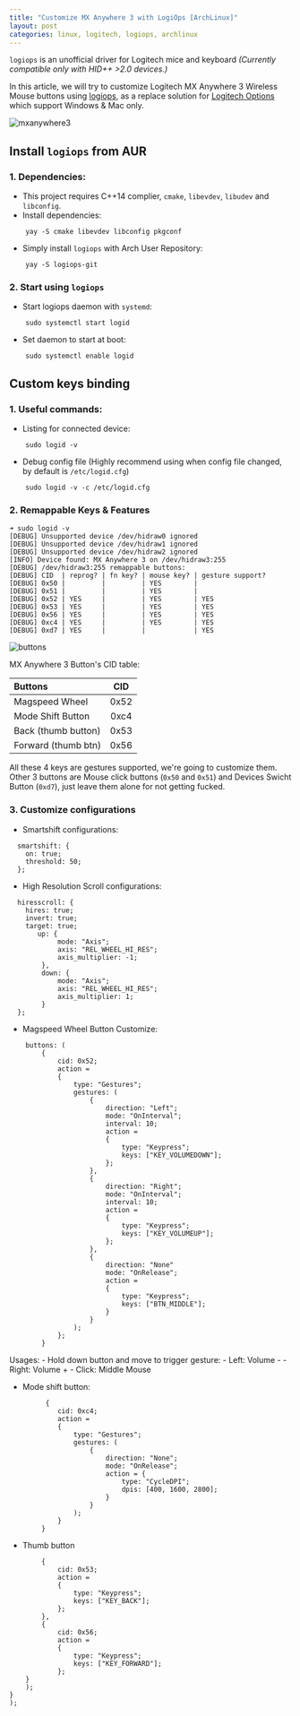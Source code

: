 ```yaml
---
title: "Customize MX Anywhere 3 with LogiOps [ArchLinux]"
layout: post
categories: linux, logitech, logiops, archlinux
---
```


`logiops` is an unofficial driver for Logitech mice and keyboard
*(Currently compatible only with HID++ >2.0 devices.)*  

In this article, we will try to customize Logitech MX Anywhere 3 Wireless Mouse buttons using [logiops](https://github.com/PixlOne/logiops), as a replace solution for [Logitech Options](https://www.logitech.com/en-us/product/options) which support Windows & Mac only.  


![mxanywhere3](https://bizweb.dktcdn.net/100/326/151/products/35b96b0d-3d94-44cd-af2c-35f72c04ad8b-cr0-0-1464-600-pt0-sx1464-v1.jpg?v=1606036870593)

## Install `logiops` from AUR
### 1. Dependencies:
- This project requires C++14 complier, `cmake`, `libevdev`, `libudev` and `libconfig`.
- Install dependencies:
```
    yay -S cmake libevdev libconfig pkgconf
```
- Simply install `logiops` with Arch User Repository:
```
    yay -S logiops-git
```
### 2. Start using `logiops`
- Start logiops daemon with `systemd`:
```
    sudo systemctl start logid
```
- Set daemon to start at boot:
```
    sudo systemctl enable logid
```

## Custom keys binding
### 1. Useful commands:
- Listing for connected device:
```
    sudo logid -v
```
- Debug config file (Highly recommend using when config file changed, by default is `/etc/logid.cfg`)
```
    sudo logid -v -c /etc/logid.cfg
```
### 2. Remappable Keys & Features
```
➜ sudo logid -v                       
[DEBUG] Unsupported device /dev/hidraw0 ignored
[DEBUG] Unsupported device /dev/hidraw1 ignored
[DEBUG] Unsupported device /dev/hidraw2 ignored
[INFO] Device found: MX Anywhere 3 on /dev/hidraw3:255
[DEBUG] /dev/hidraw3:255 remappable buttons:
[DEBUG] CID  | reprog? | fn key? | mouse key? | gesture support?
[DEBUG] 0x50 |         |         | YES        | 
[DEBUG] 0x51 |         |         | YES        | 
[DEBUG] 0x52 | YES     |         | YES        | YES
[DEBUG] 0x53 | YES     |         | YES        | YES
[DEBUG] 0x56 | YES     |         | YES        | YES
[DEBUG] 0xc4 | YES     |         | YES        | YES
[DEBUG] 0xd7 | YES     |         |            | YES
```

![buttons](https://file.hstatic.net/1000129940/file/logitech-mx-anywhere-3-for-mac-nd-6_a6ffe0961f614739ad79464bbf9587c4.jpg)

MX Anywhere 3 Button's CID table:  

| Buttons           | CID  |
|:------------------|:----:|
|Magspeed Wheel     | 0x52 |
|Mode Shift Button  | 0xc4 |
|Back (thumb button)| 0x53 |
|Forward (thumb btn)| 0x56 |

All these 4 keys are gestures supported, we're going to customize them.  
Other 3 buttons are Mouse click buttons (`0x50` and `0x51`) and Devices Swicht Button (`0xd7`), just leave them alone for not getting fucked.

### 3. Customize configurations
- Smartshift configurations:
```
  smartshift: {
    on: true;
    threshold: 50;
  };
```
- High Resolution Scroll configurations:
```
  hiresscroll: {
    hires: true; 
    invert: true;
    target: true;
       up: {
            mode: "Axis";
            axis: "REL_WHEEL_HI_RES";
            axis_multiplier: -1;
        },
        down: {
            mode: "Axis";
            axis: "REL_WHEEL_HI_RES";
            axis_multiplier: 1;
        }
  };
```
- Magspeed Wheel Button Customize:
```
    buttons: (
        {
            cid: 0x52;
            action =
            {                        
                type: "Gestures";
                gestures: (
                    {                         
                        direction: "Left";     
                        mode: "OnInterval";
                        interval: 10;
                        action =
                        {                        
                            type: "Keypress";            
                            keys: ["KEY_VOLUMEDOWN"];
                        };
                    },   
                    {                          
                        direction: "Right";    
                        mode: "OnInterval";
                        interval: 10;
                        action =
                        {                        
                            type: "Keypress";          
                            keys: ["KEY_VOLUMEUP"];
                        };
                    },   
                    {                        
                        direction: "None"     
                        mode: "OnRelease";
                        action = 
                        {                        
                            type: "Keypress";        
                            keys: ["BTN_MIDDLE"];
                        }
                    } 
                );
            };
        }
```
Usages:
    - Hold down button and move to trigger gesture:
        - Left: Volume -
        - Right: Volume +
        - Click: Middle Mouse

- Mode shift button:
```
         {
            cid: 0xc4; 
            action =
            {
                type: "Gestures";
                gestures: (
                    {
                        direction: "None";
                        mode: "OnRelease";
                        action = {
                            type: "CycleDPI";
                            dpis: [400, 1600, 2800];
                        }
                    }
                );
            }
        }
```
- Thumb button
```
        {
            cid: 0x53;
            action =
            {
                type: "Keypress";
                keys: ["KEY_BACK"];
            };
        },
        {
            cid: 0x56;
            action =
            {
                type: "Keypress";
                keys: ["KEY_FORWARD"];
            };
    }
    );
}
);
```
